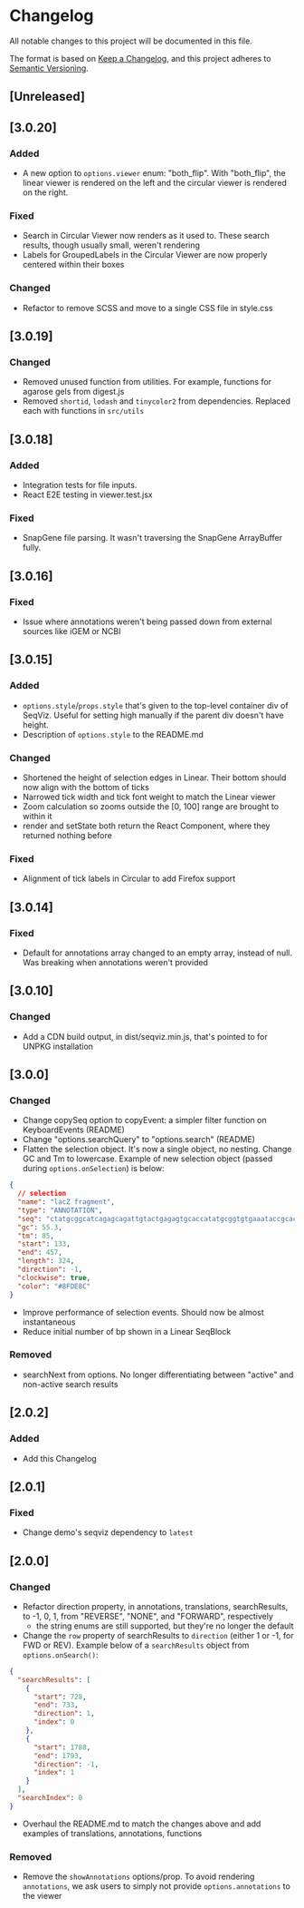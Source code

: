 # Changelog

All notable changes to this project will be documented in this file.

The format is based on [Keep a Changelog](https://keepachangelog.com/en/1.0.0/),
and this project adheres to [Semantic Versioning](https://semver.org/spec/v2.0.0.html).

## [Unreleased]

## [3.0.20]

### Added

- A new option to `options.viewer` enum: "both_flip". With "both_flip", the linear viewer is rendered on the left and the circular viewer is rendered on the right.

### Fixed

- Search in Circular Viewer now renders as it used to. These search results, though usually small, weren't rendering
- Labels for GroupedLabels in the Circular Viewer are now properly centered within their boxes

### Changed

- Refactor to remove SCSS and move to a single CSS file in style.css

## [3.0.19]

### Changed

- Removed unused function from utilities. For example, functions for agarose gels from digest.js
- Removed `shortid`, `lodash` and `tinycolor2` from dependencies. Replaced each with functions in `src/utils`

## [3.0.18]

### Added

- Integration tests for file inputs.
- React E2E testing in viewer.test.jsx

### Fixed

- SnapGene file parsing. It wasn't traversing the SnapGene ArrayBuffer fully.

## [3.0.16]

### Fixed

- Issue where annotations weren't being passed down from external sources like iGEM or NCBI

## [3.0.15]

### Added

- `options.style`/`props.style` that's given to the top-level container div of SeqViz. Useful for setting high manually if the parent div doesn't have height.
- Description of `options.style` to the README.md

### Changed

- Shortened the height of selection edges in Linear. Their bottom should now align with the bottom of ticks
- Narrowed tick width and tick font weight to match the Linear viewer
- Zoom calculation so zooms outside the [0, 100] range are brought to within it
- render and setState both return the React Component, where they returned nothing before

### Fixed

- Alignment of tick labels in Circular to add Firefox support

## [3.0.14]

### Fixed

- Default for annotations array changed to an empty array, instead of null. Was breaking when annotations weren't provided

## [3.0.10]

### Changed

- Add a CDN build output, in dist/seqviz.min.js, that's pointed to for UNPKG installation

## [3.0.0]

### Changed

- Change copySeq option to copyEvent: a simpler filter function on KeyboardEvents (README)
- Change "options.searchQuery" to "options.search" (README)
- Flatten the selection object. It's now a single object, no nesting. Change GC and Tm to lowercase. Example of new selection object (passed during `options.onSelection`) is below:

```json
{
  // selection
  "name": "lacZ fragment",
  "type": "ANNOTATION",
  "seq": "ctatgcggcatcagagcagattgtactgagagtgcaccatatgcggtgtgaaataccgcacagatgcgtaaggagaaaataccgcatcaggcgccattcgccattcaggctgcgcaactgttgggaagggcgatcggtgcgggcctcttcgctattacgccagctggcgaaagggggatgtgctgcaaggcgattaagttgggtaacgccagggttttcccagtcacgacgttgtaaaacgacggccagtgccaagcttgcatgcctgcaggtcgactctagaggatccccgggtaccgagctcgaattcgtaatcatggtcat",
  "gc": 55.3,
  "tm": 85,
  "start": 133,
  "end": 457,
  "length": 324,
  "direction": -1,
  "clockwise": true,
  "color": "#8FDE8C"
}
```

- Improve performance of selection events. Should now be almost instantaneous
- Reduce initial number of bp shown in a Linear SeqBlock

### Removed

- searchNext from options. No longer differentiating between "active" and non-active search results

## [2.0.2]

### Added

- Add this Changelog

## [2.0.1]

### Fixed

- Change demo's seqviz dependency to `latest`

## [2.0.0]

### Changed

- Refactor direction property, in annotations, translations, searchResults, to -1, 0, 1, from "REVERSE", "NONE", and "FORWARD", respectively
  - the string enums are still supported, but they're no longer the default
- Change the `row` property of searchResults to `direction` (either 1 or -1, for FWD or REV). Example below of a `searchResults` object from `options.onSearch()`:

```json
{
  "searchResults": [
    {
      "start": 728,
      "end": 733,
      "direction": 1,
      "index": 0
    },
    {
      "start": 1788,
      "end": 1793,
      "direction": -1,
      "index": 1
    }
  ],
  "searchIndex": 0
}
```

- Overhaul the README.md to match the changes above and add examples of translations, annotations, functions

### Removed

- Remove the `showAnnotations` options/prop. To avoid rendering `annotations`, we ask users to simply not provide `options.annotations` to the viewer
